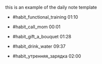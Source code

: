 this is an example of the daily note template


- #habit_functional_training 01:10

- #habit_call_mom 00:01

- #habit_gift_a_bouquet 01:28

- #habit_drink_water 09:37

- #habit_утренняя_зарядка 02:00
